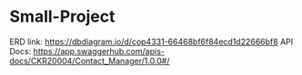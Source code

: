 # Small-Project

ERD link: https://dbdiagram.io/d/cop4331-66468bf6f84ecd1d22666bf8
API Docs: https://app.swaggerhub.com/apis-docs/CKR20004/Contact_Manager/1.0.0#/
